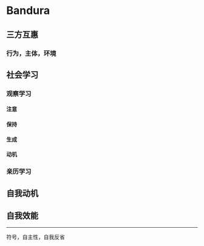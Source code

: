 # Bandura

## 三方互惠

### 行为，主体，环境

## 社会学习

### 观察学习

#### 注意

#### 保持

#### 生成

#### 动机

### 亲历学习

## 自我动机

## 自我效能

------------------------

符号，自主性，自我反省

